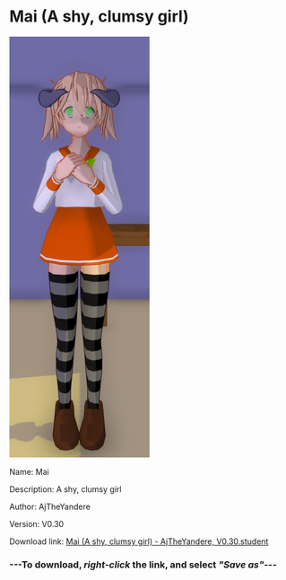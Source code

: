 # Mai (A shy, clumsy girl)

<img src = "https://raw.githubusercontent.com/Arbiter1223/Daigaku-Gurashi-Custom-Students/master/Students/Files/Mai%20(A%20shy%2C%20clumsy%20girl).png">

Name: Mai

Description: A shy, clumsy girl

Author: AjTheYandere

Version: V0.30

Download link: <a href="https://raw.githubusercontent.com/Arbiter1223/Daigaku-Gurashi-Custom-Students/master/Students/Files/Mai%20(A%20shy%2C%20clumsy%20girl)%20-%20AjTheYandere%2C%20V0.30.student">Mai (A shy, clumsy girl) - AjTheYandere, V0.30.student</a>

### ---**To download, _right-click_ the link, and select _"Save as"_**---
